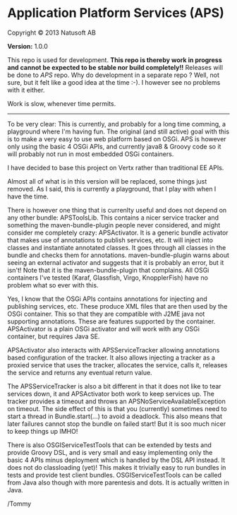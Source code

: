 # Application Platform Services (APS)

Copyright © 2013 Natusoft AB

__Version:__ 1.0.0

This repo is used for development. __This repo is thereby work in progress and cannot be expected to be stable nor build completely!!__ Releases will be done to _APS_ repo. Why do development in a separate repo ? Well, not sure, but it felt like a good idea at the time :-). I however see no problems with it either.

Work is slow, whenever time permits.

---

To be very clear: This is currently, and probably for a long time comming, a playground where I'm having fun. The original (and still active) goal with this is to make a very easy to use web platform based on OSGi. APS is however only using the basic 4 OSGi APIs, and currently java8 & Groovy code so it will probably not run in most embedded OSGi containers.

I have decided to base this project on Vertx rather than traditional EE APIs.

Almost all of what is in this version will be replaced, some things just removed. As I said, this is currently a playground, that I play with when I have the time.

There is however one thing that is currenlty useful and does not depend on any other bundle: APSToolsLib. This contains a nicer service tracker and something the maven-bundle-plugin people never considered, and might consider me completely crazy: APSActivator. It is a generic bundle activator that makes use of annotations to publish services, etc. It will inject into classes and instantiate annotated classes. It goes through all classes in the bundle and checks them for annotations. maven-bundle-plugin warns about seeing an external activator and suggests that it is probably an error, but it isn't! Note that it is the maven-bundle-plugin that complains. All OSGi containers I've tested (Karaf, Glassfish, Virgo, KnopplerFish) have no problem what so ever with this.

Yes, I know that the OSGi APIs contains annotations for injecting and publishing services, etc. These produce XML files that are then used by the OSGi container. This so that they are compatible with J2ME java not supporting annotations. These are features supported by the container. APSActivator is a plain OSGi activator and will work with any OSGi container, but requires Java SE.

APSActivator also interacts with APSServiceTracker allowing annotations based configuration of the tracker. It also allows injecting a tracker as a proxied service that uses the tracker, allocates the service, calls it, releases the service and returns any eventual return value.   

The APSServiceTracker is also a bit different in that it does not like to tear services down, it and APSActivator both work to keep services up. The tracker provides a timeout and throws an APSNoServiceAvailableException on timeout. The side effect of this is that you (currently) sometimes need to start a thread in Bundle.start(...) to avoid a deadlock. This also means that later failures cannot stop the bundle on failed start! But it is soo much nicer to keep things up IMHO!

There is also OSGIServiceTestTools that can be extended by tests and provide Groovy DSL, and is very small and easy implementing only the basic 4 APIs minus deployment which is handled by the DSL API instead. It does not do classloading (yet)! This makes it trivially easy to run bundles in tests and provide test client bundles. OSGIServiceTestTools can be called from Java also though with more parentesis and dots. It is actually written in Java.

/Tommy
